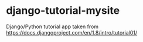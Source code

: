 # django-tutorial-mysite

Django/Python tutorial app taken from https://docs.djangoproject.com/en/1.8/intro/tutorial01/